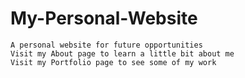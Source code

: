 # My-Personal-Website
	A personal website for future opportunities
	Visit my About page to learn a little bit about me
	Visit my Portfolio page to see some of my work
